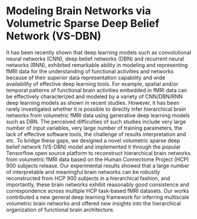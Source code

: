 # Modeling Brain Networks via Volumetric Sparse Deep Belief Network (VS-DBN)

It has been recently shown that deep learning models such as convolutional neural networks (CNN), deep belief networks (DBN) and recurrent neural networks (RNN), exhibited remarkable ability in modeling and representing fMRI data for the understanding of functional activities and networks because of their superior data representation capability and wide availability of effective deep learning tools. For example, spatial and/or temporal patterns of functional brain activities embedded in fMRI data can be effectively characterized and modeled by a variety of CNN/DBN/RNN deep learning models as shown in recent studies. However, it has been rarely investigated whether it is possible to directly infer hierarchical brain networks from volumetric fMRI data using generative deep learning models such as DBN. The perceived difficulties of such studies include very large number of input variables, very large number of training parameters, the lack of effective software tools, the challenge of results interpretation and etc. To bridge these gaps, we designed a novel volumetric sparse deep belief network (VS-DBN) model and implemented it through the popular Tensorflow open source platform to reconstruct hierarchical brain networks from volumetric fMRI data based on the Human Connectome Project (HCP) 900 subjects release. Our experimental results showed that a large number of interpretable and meaningful brain networks can be robustly reconstructed from HCP 900 subjects in a hierarchical fashion, and importantly, these brain networks exhibit reasonably good consistence and correspondence across multiple HCP task-based fMRI datasets. Our works contributed a new general deep learning framework for inferring multiscale volumetric brain networks and offered new insights into the hierarchical organization of functional brain architecture.
